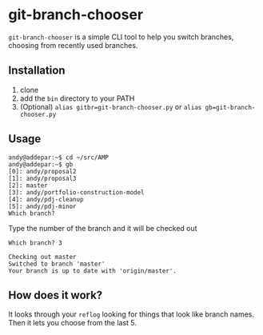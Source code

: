 # git-branch-chooser

`git-branch-chooser` is a simple CLI tool to help you switch branches, choosing from recently used branches.

## Installation

1. clone
2. add the `bin` directory to your PATH
3. (Optional) `alias gitbr=git-branch-chooser.py` or `alias gb=git-branch-chooser.py`

## Usage

```console
andy@addepar:~$ cd ~/src/AMP
andy@addepar:~$ gb
[0]: andy/proposal2
[1]: andy/proposal3
[2]: master
[3]: andy/portfolio-construction-model
[4]: andy/pdj-cleanup
[5]: andy/pdj-minor
Which branch?
```

Type the number of the branch and it will be checked out

```console
Which branch? 3

Checking out master
Switched to branch 'master'
Your branch is up to date with 'origin/master'.
```

## How does it work?

It looks through your `reflog` looking for things that look like branch names.  Then it lets you choose from the last 5.
